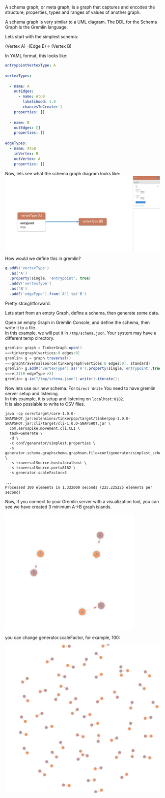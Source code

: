 A schema graph, or meta graph, is a graph that captures and encodes the structure, properties, 
types and ranges of values of another graph.

A schema graph is very similar to a UML diagram.
The DDL for the Schema Graph is the Gremlin language.

Lets start with the simplest schema: 

(Vertex A) -(Edge E)-> (Vertex B)

In YAML format, this looks like:
```yaml
entrypointVertexType: A

vertexTypes:

  - name: A
    outEdges:
      - name: AtoB
        likelihood: 1.0
        chancesToCreate: 1
    properties: []

  - name: B
    outEdges: []
    properties: []

edgeTypes:
  - name: AtoB
    inVertex: B
    outVertex: A
    properties: []
```
Now, lets see what the schema graph diagram looks like:
![Alt text](schemaGraph/simplestVisual.jpg)

How would we define this in gremlin?
```groovy
g.addV('vertexType')
  .as('A')
  .property(single, 'entrypoint', true)
  .addV('vertexType')
  .as('B')
  .addE('edgeType').from('A').to('B')
```
Pretty straightforward.

Lets start from an empty Graph, define a schema, then generate some data.

Open an empty Graph in Gremlin Console, and define the schema, then write it to a file. \
In this example, we will put it in `/tmp/schema.json`. Your system may have a different temp directory. 

```groovy
gremlin> graph = TinkerGraph.open()
==>tinkergraph[vertices:0 edges:0]
gremlin> g = graph.traversal()
==>graphtraversalsource[tinkergraph[vertices:0 edges:0], standard]
gremlin> g.addV('vertexType').as('A').property(single,'entrypoint',true).addV('vertexType').as('B').addE('edgeType').from('A').to('B')
==>e[3][0-edgeType->2]
gremlin> g.io("/tmp/schema.json").write().iterate();
```

Now lets use our new schema.  For `Direct Write` You need to have gremlin server setup and listening. \
In this example, it is setup and listening on `localhost:8182`. \
It is also possiable to write to CSV files.
```shell
java -cp core/target/core-1.0.0-SNAPSHOT.jar:extensions/tinkerpop/target/tinkerpop-1.0.0-SNAPSHOT.jar:cli/target/cli-1.0.0-SNAPSHOT.jar \
  com.aerospike.movement.cli.CLI \
  task=Generate \
  -d \
  -c conf/generator/simplest.properties \
  -s generator.schema.graphschema.graphson.file=conf/generator/simplest_schema.json \
  -s traversalSource.host=localhost \
  -s traversalSource.port=8182 \
  -s generator.scaleFactor=3

...
Processed 300 elements in 1.332000 seconds (225.225225 elements per second)
```

Now, if you connect to your Gremlin server with a visualization tool, you can see we have created 3 minimum A->B 
graph islands.

![Generated Graph](schemaGraph/threeislands.jpg)

you can change generator.scaleFactor, for example, 100:

![Generated Graph](schemaGraph/simplestGenerated.jpg)


